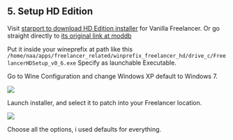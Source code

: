 ## 5. Setup HD Edition

Visit [starport to download HD Edition installer](<https://the-starport.com/forums/topic/6250/how-to-get-vanilla-freelancer-running-in-2023-no-cd>) for Vanilla Freelancer. Or go straight directly to [its original link at moddb](<https://www.moddb.com/mods/freelancer-hd-edition/downloads>)

Put it inside your wineprefix at path like this `/home/naa/apps/freelancer_related/winprefix_freelancer_hd/drive_c/FreelancerHDSetup_v0_6.exe`
Specify as launchable Executable.

Go to Wine Configuration and change Windows XP default to Windows 7.

![]({{.StaticRoot}}freelancer_hd_edition/pick_windows_7.png)

Launch installer, and select it to patch into your Freelancer location.

![]({{.StaticRoot}}freelancer_hd_edition/installer.png)

Choose all the options, i used defaults for everything.
